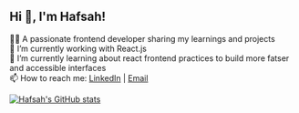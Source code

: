 ## Hi 👋, I'm Hafsah!

👩‍💻 A passionate frontend developer sharing my learnings and projects <br>
🔭 I’m currently working with React.js <br>
🌱 I’m currently learning about react frontend practices to build more fatser and accessible interfaces <br>
📫 How to reach me: [LinkedIn](https://www.linkedin.com/in/hafsah-tabassum-13a6a5238) | [Email](mailto:hafsahtabassum01@gmail.com)

[![Hafsah's GitHub stats](https://github-readme-stats.vercel.app/api?username=hafsah-tabassum971&show_icons=true&theme=radical)](https://github.com/hafsah-tabassum971/github-readme-stats)

<!--
**hafsah-tabassum971/hafsah-tabassum971** is a ✨ _special_ ✨ repository because its `README.md` (this file) appears on your GitHub profile.

Here are some ideas to get you started:

- 🔭 I’m currently working with React.js
- 🌱 I’m currently learning ...
- 👯 I’m looking to collaborate on React projects that involve real-world problem solving
- 🤔 I’m looking for help with ...
- 💬 Ask me about ...
- 📫 How to reach me: ...
- 😄 Pronouns: ...
- ⚡ Fun fact: ...
-->
